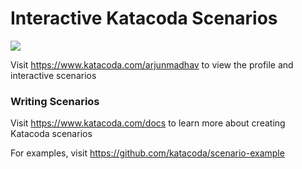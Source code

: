 # Interactive Katacoda Scenarios

[![](http://shields.katacoda.com/katacoda/arjunmadhav/count.svg)](https://www.katacoda.com/arjunmadhav "Get your profile on Katacoda.com")

Visit https://www.katacoda.com/arjunmadhav to view the profile and interactive scenarios

### Writing Scenarios
Visit https://www.katacoda.com/docs to learn more about creating Katacoda scenarios

For examples, visit https://github.com/katacoda/scenario-example
